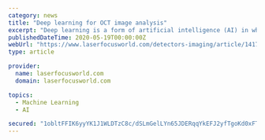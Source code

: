 ```yaml
---
category: news
title: "Deep learning for OCT image analysis"
excerpt: "Deep learning is a form of artificial intelligence (AI) in which large amounts of data are processed to combine key factors and predict an output. Deep learning needs an ample database to reach conclusions. OCT generates abundant data, but needs more ..."
publishedDateTime: 2020-05-19T00:00:00Z
webUrl: "https://www.laserfocusworld.com/detectors-imaging/article/14174629/deep-learning-for-oct-image-analysis"
type: article

provider:
  name: laserfocusworld.com
  domain: laserfocusworld.com

topics:
  - Machine Learning
  - AI

secured: "1obltFFIK6yyYK1J1WLDTzC8c/dSLmGelLYn65JDERqqYkEFJ2yfTgoKd0xFT2Say/Pzb79S0KdAekRCl2MfJRDG6P0OUVJ/5WKPvW7DJhsIgW4yO7QhpbemzyfK7eiSIZpc6SotEkkB2tI5lue2NYhdkabeh4yrHazxGUQLThh8iXDkrViGWan2vOQX9mtkjRAZK88dyPAbLd8Sl/DAfLfG2BQZbmtziogSgJYveXbuLbNm9QY8xclWma6Z/S+JBQXFH/cfWxfA9Srk6wm9XNiB4/1GTShQVWEE9+Nd6rRuyuEJd7wIEumTkz7tBeWj;mvT/zaOr9j3IqlLT37l+Rg=="
---
```



